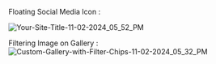 Floating Social Media Icon :

![Your-Site-Title-11-02-2024_05_52_PM](https://github.com/user-attachments/assets/26d6eca4-0668-457c-b252-945e481a2c63)


Filtering Image on Gallery : 
![Custom-Gallery-with-Filter-Chips-11-02-2024_05_32_PM](https://github.com/user-attachments/assets/fba23c63-2cef-4792-a35c-6713c7951b1f)
